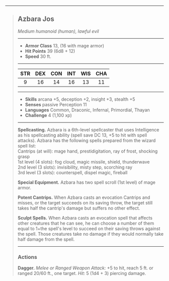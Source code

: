 ***
> ## Azbara Jos
> *Medium humanoid (human), lawful evil*
> 
> ***
> 
> - **Armor Class** 13, (16 with mage armor)
> - **Hit Points** 39 (6d8 + 12)
> - **Speed** 30 ft.
> 
> ***
> 
> |STR|DEX|CON|INT|WIS|CHA|
> |:---:|:---:|:---:|:---:|:---:|:---:|
> |9|16|14|16|13|11|
> 
> ***
> 
> - **Skills** arcana +5, deception +2, insight +3, stealth +5
> - **Senses** passive Perception 11
> - **Languages** Common, Draconic, Infernal, Primordial, Thayan
> - **Challenge** 4 (1,100 xp)
> 
> ***
> 
> **Spellcasting.** Azbara is a 6th-level spellcaster that uses Intelligence as his spellcasting ability (spell save DC 13, +5 to hit with spell attacks). Azbara has the following spells prepared from the wizard spell list:  
> Cantrips (at will): mage hand, prestidigitation, ray of frost, shocking grasp  
> 1st level (4 slots): fog cloud, magic missile, shield, thunderwave  
> 2nd level (3 slots): invisibility, misty step, scorching ray  
> 3rd level (3 slots): counterspell, dispel magic, fireball
> 
> **Special Equipment.** Azbara has two spell scroll (1st level) of mage armor.
> 
> **Potent Cantrips.** When Azbara casts an evocation Cantrips and misses, or the target succeeds on its saving throw, the target still takes half the cantrip's damage but suffers no other effect.
> 
> **Sculpt Spells.** When Azbara casts an evocation spell that affects other creatures that he can see, he can choose a number of them equal to 1+the spell's level to succeed on their saving throws against the spell. Those creatures take no damage if they would normally take half damage from the spell.
> 
> ***
> 
> ### Actions
> **Dagger.** *Melee or Ranged Weapon Attack:* +5 to hit, reach 5 ft. or ranged 20/60 ft., one target. *Hit:* 5 (1d4 + 3) piercing damage.